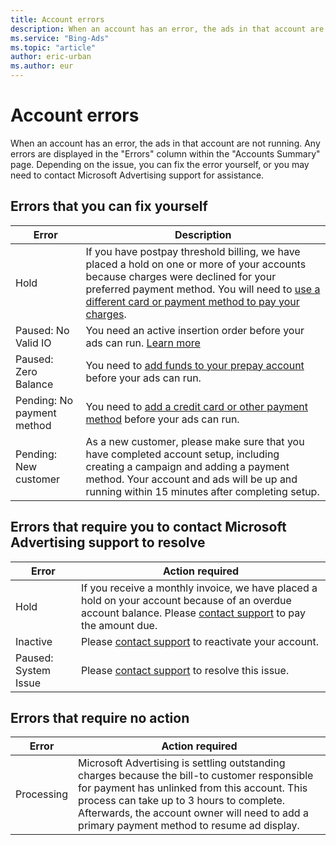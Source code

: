```yaml
---
title: Account errors
description: When an account has an error, the ads in that account are not running. Depending on the issue, you can fix the error yourself, or you may need to contact Microsoft Advertising support for assistance.
ms.service: "Bing-Ads"
ms.topic: "article"
author: eric-urban
ms.author: eur
---
```


# Account errors

When an account has an error, the ads in that account are not running. Any errors are displayed in the "Errors" column within the "Accounts Summary" page. Depending on the issue, you can fix the error yourself, or you may need to contact Microsoft Advertising support for assistance.

## Errors that you can fix yourself
|Error|Description|
|---|---|
|Hold|If you have postpay threshold billing, we have placed a hold on one or more of your accounts because charges were declined for your preferred payment method. You will need to [use a different card or payment method to pay your charges](./hlp_BA_PROC_Account_AssociateCCard.md).|
|Paused: No Valid IO|You need an active insertion order before your ads can run. [Learn more](./hlp_BA_CONC_EIO.md)|
|Paused: Zero Balance|You need to [add funds to your prepay account](./hlp_BA_PROC_AddFunds.md) before your ads can run.|
|Pending: No payment method|You need to [add a credit card or other payment method](./hlp_BA_PROC_AddBilling.md) before your ads can run.|
|Pending: New customer|As a new customer, please make sure that you have completed account setup, including creating a campaign and adding a payment method. Your account and ads will be up and running within 15 minutes after completing setup.|

## Errors that require you to contact Microsoft Advertising support to resolve
|Error|Action required|
|---|---|
|Hold|If you receive a monthly invoice, we have placed a hold on your account because of an overdue account balance. Please [contact support](https://go.microsoft.com/fwlink?LinkId=398371) to pay the amount due.|
|Inactive|Please [contact support](https://go.microsoft.com/fwlink?LinkId=398371) to reactivate your account.|
|Paused: System Issue|Please [contact support](https://go.microsoft.com/fwlink?LinkId=398371) to resolve this issue.|

## Errors that require no action
|Error|Action required|
|---|---|
|Processing|Microsoft Advertising is settling outstanding charges because the bill-to customer responsible for payment has unlinked from this account. This process can take up to 3 hours to complete. Afterwards, the account owner will need to add a primary payment method to resume ad display.|


